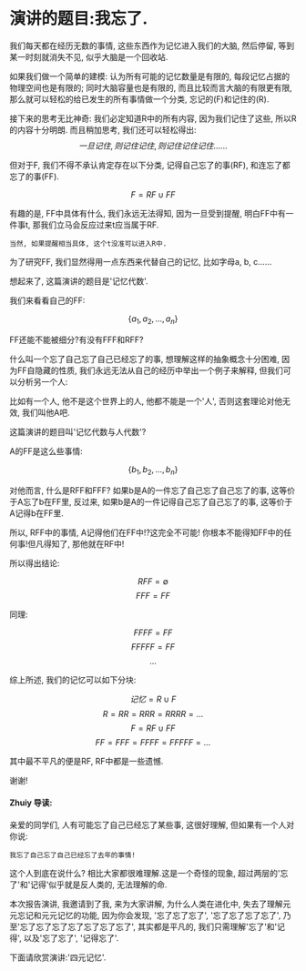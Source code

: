 # 演讲的题目:我忘了.
我们每天都在经历无数的事情, 这些东西作为记忆进入我们的大脑, 然后停留, 等到某一时刻就消失不见, 似乎大脑是一个回收站.

如果我们做一个简单的建模: 认为所有可能的记忆数量是有限的, 每段记忆占据的物理空间也是有限的; 同时大脑容量也是有限的, 而且比较而言大脑的有限更有限, 那么就可以轻松的给已发生的所有事情做一个分类, 忘记的(F)和记住的(R).

接下来的思考无比神奇: 我们必定知道R中的所有内容, 因为我们记住了这些, 所以R的内容十分明朗. 而且稍加思考, 我们还可以轻松得出:
$$一旦记住, 则记住记住, 则记住记住记住......$$

但对于F, 我们不得不承认肯定存在以下分类, 记得自己忘了的事(RF), 和连忘了都忘了的事(FF).

$$F = RF \cup FF$$

有趣的是, FF中具体有什么, 我们永远无法得知, 因为一旦受到提醒, 明白FF中有一件事t, 那我们立马会反应过来t应当属于RF.

    当然, 如果提醒相当具体, 这个t没准可以进入R中.

为了研究FF, 我们显然得用一点东西来代替自己的记忆, 比如字母a, b, c......

想起来了, 这篇演讲的题目是'记忆代数'.

我们来看看自己的FF:

$$\{a_{1}, a_{2}, ..., a_{n}\}$$

FF还能不能被细分?有没有FFF和RFF?

什么叫一个忘了自己忘了自己已经忘了的事, 想理解这样的抽象概念十分困难, 因为FF自隐藏的性质, 我们永远无法从自己的经历中举出一个例子来解释, 但我们可以分析另一个人:

比如有一个人, 他不是这个世界上的人, 他都不能是一个'人', 否则这套理论对他无效, 我们叫他A吧.

这篇演讲的题目叫'记忆代数与人代数'?

A的FF是这么些事情:

$$\{b_{1}, b_{2}, ..., b_{n}\}$$

对他而言, 什么是RFF和FFF? 如果b是A的一件忘了自己忘了自己忘了的事, 这等价于A忘了b在FF里, 反过来, 如果b是A的一件记得自己忘了自己忘了的事, 这等价于A记得b在FF里.

所以, RFF中的事情, A记得他们在FF中!?这完全不可能! 你根本不能得知FF中的任何事!但凡得知了, 那他就在RF中!

所以得出结论:

$$RFF = \emptyset$$
$$FFF = FF$$

同理:

$$FFFF = FF$$
$$FFFFF = FF$$
$$...$$

综上所述, 我们的记忆可以如下分块:

$$记忆 = R \cup F$$
$$R = RR = RRR = RRRR = ...$$
$$F = RF \cup FF$$
$$FF = FFF = FFFF = FFFFF = ...$$

其中最不平凡的便是RF, RF中都是一些遗憾.

谢谢!


#### Zhuiy 导读:
亲爱的同学们, 人有可能忘了自己已经忘了某些事, 这很好理解, 但如果有一个人对你说: 
    
    我忘了自己忘了自己已经忘了去年的事情!
这个人到底在说什么? 相比大家都很难理解.这是一个奇怪的现象, 超过两层的'忘了'和'记得'似乎就是反人类的, 无法理解的命.

本次报告演讲, 我邀请到了我, 来为大家讲解, 为什么人类在进化中, 失去了理解元元忘记和元元记忆的功能, 因为你会发现, '忘了忘了忘了', '忘了忘了忘了忘了', 乃至'忘了忘了忘了忘了忘了忘了忘了', 其实都是平凡的, 我们只需理解'忘了'和'记得', 以及'忘了忘了', '记得忘了'.

下面请欣赏演讲:'四元记忆'.